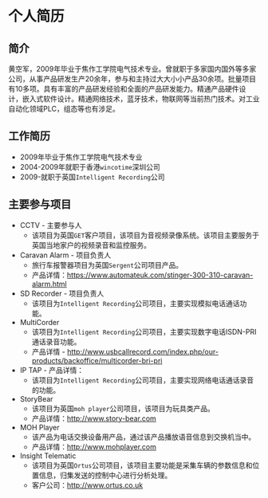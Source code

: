 # 个人简历

## 简介

黄空军，2009年毕业于焦作工学院电气技术专业。曾就职于多家国内国外等多家公司，从事产品研发生产20余年，参与和主持过大大小小产品30余项。批量项目有10多项。具有丰富的产品研发经验和全面的产品研发能力。精通产品硬件设计，嵌入式软件设计。精通网络技术，蓝牙技术，物联网等当前热门技术。对工业自动化领域PLC，组态等也有涉足。

## 工作简历

* 2009年毕业于焦作工学院电气技术专业
* 2004-2009年就职于香港`wincotime`深圳公司
* 2009-就职于英国`Intelligent Recording`公司

## 主要参与项目

* CCTV - 主要参与人
	* 该项目为英国`GET`客户项目，该项目为音视频录像系统。该项目主要服务于英国当地家户的视频录音和监控服务。
* Caravan Alarm - 项目负责人
	* 旅行车报警器项目为英国`Sergent`公司项目产品。
	* 产品详情：<https://www.automateuk.com/stinger-300-310-caravan-alarm.html>
* SD Recorder - 项目负责人
	* 该项目为`Intelligent Recording`公司项目，主要实现模拟电话通话功能。
* MultiCorder
	* 该项目为`Intelligent Recording`公司项目，主要实现数字电话ISDN-PRI通话录音功能。
	* 产品详情 - <http://www.usbcallrecord.com/index.php/our-products/backoffice/multicorder-bri-pri>
* IP TAP - 产品详情：
	* 该项目为`Intelligent Recording`公司项目，主要实现网络电话通话录音的功能。
* StoryBear
	* 该项目为英国`moh player`公司项目，该项目为玩具类产品。
	* 产品详情：<http://www.story-bear.com>
* MOH Player
	* 该产品为电话交换设备用产品，通过该产品播放语音信息到交换机当中。
	* 产品详情：<http://www.mohplayer.com>
* Insight Telematic
	* 该项目为英国`Ortus`公司项目，该项目主要功能是采集车辆的参数信息和位置信息，归集发送的控制中心进行分析处理。
	* 客户公司：<http://www.ortus.co.uk>

